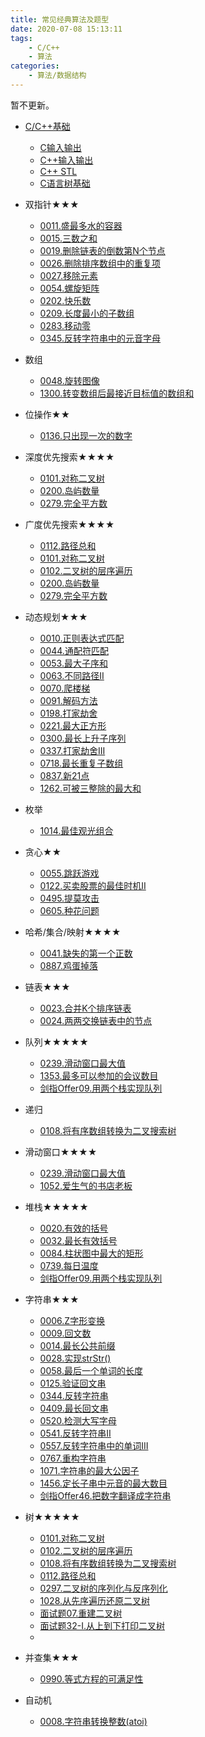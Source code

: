 ```yaml
---
title: 常见经典算法及题型
date: 2020-07-08 15:13:11
tags: 
    - C/C++
    - 算法
categories: 
    - 算法/数据结构
---
```



暂不更新。

<!-- more -->

- [C/C++基础](https://github.com/Jianliang-Shen/C-Cpp/blob/master/sjlWork/base/)
  - [C输入输出](https://github.com/Jianliang-Shen/C-Cpp/blob/master/sjlWork/base/C_input_output.md)
  - [C++输入输出](https://github.com/Jianliang-Shen/C-Cpp/blob/master/sjlWork/base/CPP_input_output.md)
  - [C++ STL](https://github.com/Jianliang-Shen/C-Cpp/blob/master/sjlWork/base/CPP_STL.md)
  - [C语言树基础](https://github.com/Jianliang-Shen/C-Cpp/blob/master/sjlWork/base/C_tree.md)

- 双指针★★★
  - [0011.盛最多水的容器](https://github.com/Jianliang-Shen/C-Cpp/blob/master/sjlWork/other/NO.0011.盛最多水的容器.md)
  - [0015.三数之和](https://github.com/Jianliang-Shen/C-Cpp/blob/master/sjlWork/other/NO.0015.三数之和.cpp)
  - [0019.删除链表的倒数第N个节点](https://github.com/Jianliang-Shen/C-Cpp/blob/master/sjlWork/other/NO.0019.删除链表的倒数第N个节点.md)
  - [0026.删除排序数组中的重复项](https://github.com/Jianliang-Shen/C-Cpp/blob/master/sjlWork/other/NO.0026.删除排序数组中的重复项.md)
  - [0027.移除元素](https://github.com/Jianliang-Shen/C-Cpp/blob/master/sjlWork/other/NO.0027.移除元素.md)
  - [0054.螺旋矩阵](https://github.com/Jianliang-Shen/C-Cpp/blob/master/sjlWork/other/NO.0054.螺旋矩阵.md)
  - [0202.快乐数](https://github.com/Jianliang-Shen/C-Cpp/blob/master/sjlWork/other/NO.0202.快乐数.md)
  - [0209.长度最小的子数组](https://github.com/Jianliang-Shen/C-Cpp/blob/master/sjlWork/other/NO.0209.长度最小的子数组.md)
  - [0283.移动零](https://github.com/Jianliang-Shen/C-Cpp/blob/master/sjlWork/other/NO.0283.移动零.md)
  - [0345.反转字符串中的元音字母](https://github.com/Jianliang-Shen/C-Cpp/blob/master/sjlWork/other/NO.0345.反转字符串中的元音字母.md)

- 数组
  - [0048.旋转图像](https://github.com/Jianliang-Shen/C-Cpp/blob/master/sjlWork/other/NO.0048.旋转图像.cpp)
  - [1300.转变数组后最接近目标值的数组和](https://github.com/Jianliang-Shen/C-Cpp/blob/master/sjlWork/other/NO.1300.转变数组后最接近目标值的数组和.c)

- 位操作★★
  - [0136.只出现一次的数字](https://github.com/Jianliang-Shen/C-Cpp/blob/master/sjlWork/other/NO.0136.只出现一次的数字.cpp)

- 深度优先搜索★★★★
  - [0101.对称二叉树](https://github.com/Jianliang-Shen/C-Cpp/blob/master/sjlWork/other/NO.0101.对称二叉树.md)
  - [0200.岛屿数量](https://github.com/Jianliang-Shen/C-Cpp/blob/master/sjlWork/other/NO.0200.岛屿数量.md)
  - [0279.完全平方数](https://github.com/Jianliang-Shen/C-Cpp/blob/master/sjlWork/other/NO.0279.完全平方数.md)
  
- 广度优先搜索★★★★
  - [0112.路径总和](https://github.com/Jianliang-Shen/C-Cpp/blob/master/sjlWork/other/NO.0112.路径总和.md)
  - [0101.对称二叉树](https://github.com/Jianliang-Shen/C-Cpp/blob/master/sjlWork/other/NO.0101.对称二叉树.md)
  - [0102.二叉树的层序遍历](https://github.com/Jianliang-Shen/C-Cpp/blob/master/sjlWork/other/NO.0102.二叉树的层序遍历.md)
  - [0200.岛屿数量](https://github.com/Jianliang-Shen/C-Cpp/blob/master/sjlWork/other/NO.0200.岛屿数量.md)
  - [0279.完全平方数](https://github.com/Jianliang-Shen/C-Cpp/blob/master/sjlWork/other/NO.0279.完全平方数.md)

- 动态规划★★★
  - [0010.正则表达式匹配](https://github.com/Jianliang-Shen/C-Cpp/blob/master/sjlWork/other/NO.0010.正则表达式匹配.cpp)
  - [0044.通配符匹配](https://github.com/Jianliang-Shen/C-Cpp/blob/master/sjlWork/other/NO.0044.通配符匹配.cpp)
  - [0053.最大子序和](https://github.com/Jianliang-Shen/C-Cpp/blob/master/sjlWork/other/NO.0053.最大子序和.md)
  - [0063.不同路径II](https://github.com/Jianliang-Shen/C-Cpp/blob/master/sjlWork/other/NO.0063.不同路径II.cpp)
  - [0070.爬楼梯](https://github.com/Jianliang-Shen/C-Cpp/blob/master/sjlWork/other/NO.0070.爬楼梯.cpp)
  - [0091.解码方法](https://github.com/Jianliang-Shen/C-Cpp/blob/master/sjlWork/other/NO.0091.解码方法.md)
  - [0198.打家劫舍](https://github.com/Jianliang-Shen/C-Cpp/blob/master/sjlWork/other/NO.0198.打家劫舍.md)
  - [0221.最大正方形](https://github.com/Jianliang-Shen/C-Cpp/blob/master/sjlWork/other/NO.0221.最大正方形.md)
  - [0300.最长上升子序列](https://github.com/Jianliang-Shen/C-Cpp/blob/master/sjlWork/other/NO.0300.最长上升子序列.md)
  - [0337.打家劫舍III](https://github.com/Jianliang-Shen/C-Cpp/blob/master/sjlWork/other/NO.0337.打家劫舍III.md)
  - [0718.最长重复子数组](https://github.com/Jianliang-Shen/C-Cpp/blob/master/sjlWork/other/NO.0718.最长重复子数组.cpp)
  - [0837.新21点](https://github.com/Jianliang-Shen/C-Cpp/blob/master/sjlWork/other/NO.0837.新21点.md)
  - [1262.可被三整除的最大和](https://github.com/Jianliang-Shen/C-Cpp/blob/master/sjlWork/other/NO.1262.可被三整除的最大和.cpp)

- 枚举
  - [1014.最佳观光组合](https://github.com/Jianliang-Shen/C-Cpp/blob/master/sjlWork/other/NO.1014.最佳观光组合.cpp)

- 贪心★★
  - [0055.跳跃游戏](https://github.com/Jianliang-Shen/C-Cpp/blob/master/sjlWork/other/NO.0055.跳跃游戏.md)
  - [0122.买卖股票的最佳时机II](https://github.com/Jianliang-Shen/C-Cpp/blob/master/sjlWork/other/NO.0122.买卖股票的最佳时机II.md)
  - [0495.提莫攻击](https://github.com/Jianliang-Shen/C-Cpp/blob/master/sjlWork/other/NO.0495.提莫攻击.cpp)
  - [0605.种花问题](https://github.com/Jianliang-Shen/C-Cpp/blob/master/sjlWork/other/NO.0605.种花问题.cpp)

- 哈希/集合/映射★★★★
  - [0041.缺失的第一个正数](https://github.com/Jianliang-Shen/C-Cpp/blob/master/sjlWork/other/NO.0041.缺失的第一个正数.cpp)
  - [0887.鸡蛋掉落](https://github.com/Jianliang-Shen/C-Cpp/blob/master/sjlWork/other/NO.0887.鸡蛋掉落.cpp)

- 链表★★★
  - [0023.合并K个排序链表](https://github.com/Jianliang-Shen/C-Cpp/blob/master/sjlWork/other/NO.0023.合并K个排序链表.cpp)
  - [0024.两两交换链表中的节点](https://github.com/Jianliang-Shen/C-Cpp/blob/master/sjlWork/other/NO.0024.两两交换链表中的节点.cpp)

- 队列★★★★★
  - [0239.滑动窗口最大值](https://github.com/Jianliang-Shen/C-Cpp/blob/master/sjlWork/other/NO.0239.滑动窗口最大值.md)
  - [1353.最多可以参加的会议数目](https://github.com/Jianliang-Shen/C-Cpp/blob/master/sjlWork/other/NO.1353.最多可以参加的会议数目.cpp)
  - [剑指Offer09.用两个栈实现队列](https://github.com/Jianliang-Shen/C-Cpp/blob/master/sjlWork/other/NO.剑指Offer09.用两个栈实现队列.cpp)

- 递归
  - [0108.将有序数组转换为二叉搜索树](https://github.com/Jianliang-Shen/C-Cpp/blob/master/sjlWork/other/NO.0108.将有序数组转换为二叉搜索树.cpp)

- 滑动窗口★★★★
  - [0239.滑动窗口最大值](https://github.com/Jianliang-Shen/C-Cpp/blob/master/sjlWork/other/NO.0239.滑动窗口最大值.md)
  - [1052.爱生气的书店老板](https://github.com/Jianliang-Shen/C-Cpp/blob/master/sjlWork/other/NO.1052.爱生气的书店老板.cpp)

- 堆栈★★★★★
  - [0020.有效的括号](https://github.com/Jianliang-Shen/C-Cpp/blob/master/sjlWork/other/NO.0020.有效的括号.md)
  - [0032.最长有效括号](https://github.com/Jianliang-Shen/C-Cpp/blob/master/sjlWork/other/NO.0032.最长有效括号.cpp)
  - [0084.柱状图中最大的矩形](https://github.com/Jianliang-Shen/C-Cpp/blob/master/sjlWork/other/NO.0084.柱状图中最大的矩形.md)
  - [0739.每日温度](https://github.com/Jianliang-Shen/C-Cpp/blob/master/sjlWork/other/NO.0739.每日温度.md)
  - [剑指Offer09.用两个栈实现队列](https://github.com/Jianliang-Shen/C-Cpp/blob/master/sjlWork/other/NO.剑指Offer09.用两个栈实现队列.cpp)

- 字符串★★★
  - [0006.Z字形变换](https://github.com/Jianliang-Shen/C-Cpp/blob/master/sjlWork/other/NO.0006.Z字形变换.md)
  - [0009.回文数](https://github.com/Jianliang-Shen/C-Cpp/blob/master/sjlWork/other/NO.0009.回文数.md)
  - [0014.最长公共前缀](https://github.com/Jianliang-Shen/C-Cpp/blob/master/sjlWork/other/NO.0014.最长公共前缀.md)
  - [0028.实现strStr()](https://github.com/Jianliang-Shen/C-Cpp/blob/master/sjlWork/other/NO.0028.实现strStr().md)
  - [0058.最后一个单词的长度](https://github.com/Jianliang-Shen/C-Cpp/blob/master/sjlWork/other/NO.0058.最后一个单词的长度.md)
  - [0125.验证回文串](https://github.com/Jianliang-Shen/C-Cpp/blob/master/sjlWork/other/NO.0125.验证回文串.md)
  - [0344.反转字符串](https://github.com/Jianliang-Shen/C-Cpp/blob/master/sjlWork/other/NO.0344.反转字符串.md)
  - [0409.最长回文串](https://github.com/Jianliang-Shen/C-Cpp/blob/master/sjlWork/other/NO.0409.最长回文串.md)
  - [0520.检测大写字母](https://github.com/Jianliang-Shen/C-Cpp/blob/master/sjlWork/other/NO.0520.检测大写字母.md)
  - [0541.反转字符串II](https://github.com/Jianliang-Shen/C-Cpp/blob/master/sjlWork/other/NO.0541.反转字符串II.md)
  - [0557.反转字符串中的单词III](https://github.com/Jianliang-Shen/C-Cpp/blob/master/sjlWork/other/NO.0557.反转字符串中的单词III.md)
  - [0767.重构字符串](https://github.com/Jianliang-Shen/C-Cpp/blob/master/sjlWork/other/NO.0767.重构字符串.cpp)
  - [1071.字符串的最大公因子](https://github.com/Jianliang-Shen/C-Cpp/blob/master/sjlWork/other/NO.1071.字符串的最大公因子.md)
  - [1456.定长子串中元音的最大数目](https://github.com/Jianliang-Shen/C-Cpp/blob/master/sjlWork/other/NO.1456.定长子串中元音的最大数目.md)
  - [剑指Offer46.把数字翻译成字符串](https://github.com/Jianliang-Shen/C-Cpp/blob/master/sjlWork/other/NO.剑指Offer46.把数字翻译成字符串.cpp)

- 树★★★★★
  - [0101.对称二叉树](https://github.com/Jianliang-Shen/C-Cpp/blob/master/sjlWork/other/NO.0101.对称二叉树.md)
  - [0102.二叉树的层序遍历](https://github.com/Jianliang-Shen/C-Cpp/blob/master/sjlWork/other/NO.0102.二叉树的层序遍历.md)
  - [0108.将有序数组转换为二叉搜索树](https://github.com/Jianliang-Shen/C-Cpp/blob/master/sjlWork/other/NO.0108.将有序数组转换为二叉搜索树.cpp)
  - [0112.路径总和](https://github.com/Jianliang-Shen/C-Cpp/blob/master/sjlWork/other/NO.0112.路径总和.md)
  - [0297.二叉树的序列化与反序列化](https://github.com/Jianliang-Shen/C-Cpp/blob/master/sjlWork/other/NO.0297.二叉树的序列化与反序列化.cpp)
  - [1028.从先序遍历还原二叉树](https://github.com/Jianliang-Shen/C-Cpp/blob/master/sjlWork/other/NO.1028.从先序遍历还原二叉树.cpp)
  - [面试题07.重建二叉树](https://github.com/Jianliang-Shen/C-Cpp/blob/master/sjlWork/other/NO.面试题07.重建二叉树.md)
  - [面试题32-I.从上到下打印二叉树](https://github.com/Jianliang-Shen/C-Cpp/blob/master/sjlWork/other/NO.面试题32-I.从上到下打印二叉树.md)
  - 
- 并查集★★★
  - [0990.等式方程的可满足性](https://github.com/Jianliang-Shen/C-Cpp/blob/master/sjlWork/other/NO.0990.等式方程的可满足性.cpp)

- 自动机
  - [0008.字符串转换整数(atoi)](https://github.com/Jianliang-Shen/C-Cpp/blob/master/sjlWork/other/NO.0008.字符串转换整数(atoi).cpp)
